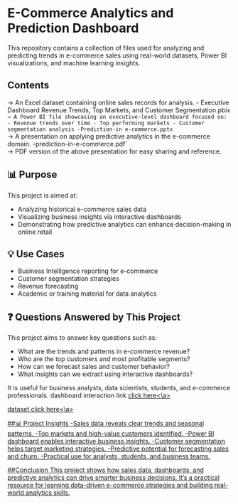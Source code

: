 # E-Commerce Analytics and Prediction Dashboard
This repository contains a collection of files used for analyzing and predicting trends in e-commerce sales using real-world datasets, Power BI visualizations, and machine learning insights.

## Contents
  → An Excel dataset containing online sales records for analysis.
          - Executive Dashboard Revenue Trends, Top Markets, and Customer Segmentation.pbix`  
  → A Power BI file showcasing an executive-level dashboard focused on:
          - Revenue trends over time
          - Top performing markets
          - Customer segmentation analysis
-Prediction-in e-commerce.pptx`  
  → A presentation on applying predictive analytics in the e-commerce domain.
-prediction-in-e-commerce.pdf`  
  → PDF version of the above presentation for easy sharing and reference.

## 📊 Purpose

This project is aimed at:
- Analyzing historical e-commerce sales data
- Visualizing business insights via interactive dashboards
- Demonstrating how predictive analytics can enhance decision-making in online retail

## 💡 Use Cases
- Business Intelligence reporting for e-commerce
- Customer segmentation strategies
- Revenue forecasting
- Academic or training material for data analytics

## ❓ Questions Answered by This Project

This project aims to answer key questions such as:
- What are the trends and patterns in e-commerce revenue?
- Who are the top customers and most profitable segments?
- How can we forecast sales and customer behavior?
- What insights can we extract using interactive dashboards?

It is useful for business analysts, data scientists, students, and e-commerce professionals.
dashboard interaction link <a href="https://github.com/swetha-venkatesan/prediction_in_e-commerce/blob/main/Executive%20Dashboard%20Revenue%20Trends%2C%20Top%20Markets%2C%20and%20Customer%20Segmentation.pbix">click here<\a> 

dataset <a href="https://github.com/swetha-venkatesan/prediction_in_e-commerce/blob/main/copy_of_online_sales_dataset.xlsx">click here<\a>

##📊 Project Insights 
-Sales data reveals clear trends and seasonal patterns.
-Top markets and high-value customers identified.
-Power BI dashboard enables interactive business insights.
-Customer segmentation helps target marketing strategies.
-Predictive potential for forecasting sales and churn.
-Practical use for analysts, students, and business teams.

##Conclusion 
This project shows how sales data, dashboards, and predictive analytics can drive smarter business decisions. It’s a practical resource for learning data-driven e-commerce strategies and building real-world analytics skills.





